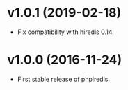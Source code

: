 v1.0.1 (2019-02-18)
================================================================================

* Fix compatibility with hiredis 0.14.


v1.0.0 (2016-11-24)
================================================================================

* First stable release of phpiredis.
